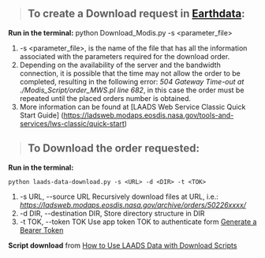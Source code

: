 >## To create a Download request in [Earthdata](https://ladsweb.modaps.eosdis.nasa.gov):
**Run in the terminal:**
    python Download_Modis.py -s <parameter_file>
1. -s <parameter_file>, is the name of the file that has all the information associated with the parameters required for the download order.
2. Depending on the availability of the server and the bandwidth connection, it is possible that the time may not allow the order to be completed, resulting in the following error: *504 Gateway Time-out at ./Modis_Script/order_MWS.pl line 682*, in this case the order must be repeated until the placed orders number is obtained.
3. More information can be found at [LAADS Web Service Classic Quick Start Guide] (https://ladsweb.modaps.eosdis.nasa.gov/tools-and-services/lws-classic/quick-start)

>## To Download the order requested:
**Run in the terminal:**

    python laads-data-download.py -s <URL> -d <DIR> -t <TOK>
1. -s URL, --source URL  Recursively download files at URL, i.e.: *https://ladsweb.modaps.eosdis.nasa.gov/archive/orders/50226xxxx/*
2. -d DIR, --destination DIR, Store directory structure in DIR
3. -t TOK, --token TOK   Use app token TOK to authenticate form [Generate a Bearer Token](https://urs.earthdata.nasa.gov/users/)

**Script download** from [How to Use LAADS Data with Download Scripts](https://ladsweb.modaps.eosdis.nasa.gov/tools-and-services/data-download-scripts/#python)
